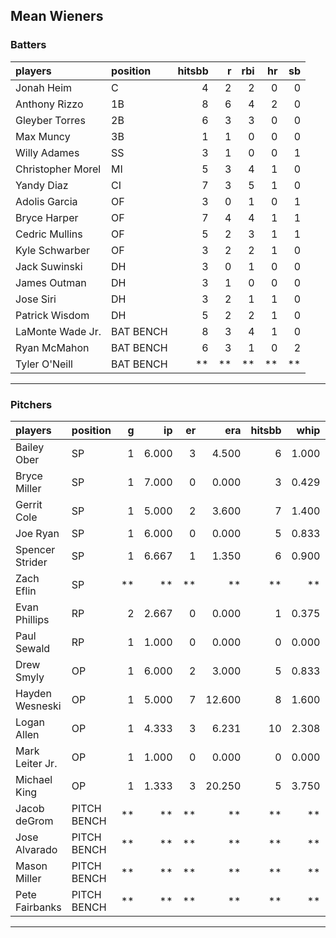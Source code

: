 ## Mean Wieners

### Batters

 
|players           |position  | hitsbb|  r| rbi| hr| sb| 
|:-----------------|:---------|------:|--:|---:|--:|--:| 
|Jonah Heim        |C         |      4|  2|   2|  0|  0| 
|Anthony Rizzo     |1B        |      8|  6|   4|  2|  0| 
|Gleyber Torres    |2B        |      6|  3|   3|  0|  0| 
|Max Muncy         |3B        |      1|  1|   0|  0|  0| 
|Willy Adames      |SS        |      3|  1|   0|  0|  1| 
|Christopher Morel |MI        |      5|  3|   4|  1|  0| 
|Yandy Diaz        |CI        |      7|  3|   5|  1|  0| 
|Adolis Garcia     |OF        |      3|  0|   1|  0|  1| 
|Bryce Harper      |OF        |      7|  4|   4|  1|  1| 
|Cedric Mullins    |OF        |      5|  2|   3|  1|  1| 
|Kyle Schwarber    |OF        |      3|  2|   2|  1|  0| 
|Jack Suwinski     |DH        |      3|  0|   1|  0|  0| 
|James Outman      |DH        |      3|  1|   0|  0|  0| 
|Jose Siri         |DH        |      3|  2|   1|  1|  0| 
|Patrick Wisdom    |DH        |      5|  2|   2|  1|  0| 
|LaMonte Wade Jr.  |BAT BENCH |      8|  3|   4|  1|  0| 
|Ryan McMahon      |BAT BENCH |      6|  3|   1|  0|  2| 
|Tyler O'Neill     |BAT BENCH |     **| **|  **| **| **| 


* * *

### Pitchers

 
|players         |position    |  g|    ip| er|    era| hitsbb|  whip| so|  w| sv| 
|:---------------|:-----------|--:|-----:|--:|------:|------:|-----:|--:|--:|--:| 
|Bailey Ober     |SP          |  1| 6.000|  3|  4.500|      6| 1.000|  6|  0|  0| 
|Bryce Miller    |SP          |  1| 7.000|  0|  0.000|      3| 0.429|  3|  1|  0| 
|Gerrit Cole     |SP          |  1| 5.000|  2|  3.600|      7| 1.400|  4|  0|  0| 
|Joe Ryan        |SP          |  1| 6.000|  0|  0.000|      5| 0.833| 10|  1|  0| 
|Spencer Strider |SP          |  1| 6.667|  1|  1.350|      6| 0.900| 12|  0|  0| 
|Zach Eflin      |SP          | **|    **| **|     **|     **|    **| **| **| **| 
|Evan Phillips   |RP          |  2| 2.667|  0|  0.000|      1| 0.375|  3|  0|  1| 
|Paul Sewald     |RP          |  1| 1.000|  0|  0.000|      0| 0.000|  1|  0|  0| 
|Drew Smyly      |OP          |  1| 6.000|  2|  3.000|      5| 0.833|  4|  1|  0| 
|Hayden Wesneski |OP          |  1| 5.000|  7| 12.600|      8| 1.600|  5|  0|  0| 
|Logan Allen     |OP          |  1| 4.333|  3|  6.231|     10| 2.308|  5|  0|  0| 
|Mark Leiter Jr. |OP          |  1| 1.000|  0|  0.000|      0| 0.000|  0|  0|  0| 
|Michael King    |OP          |  1| 1.333|  3| 20.250|      5| 3.750|  0|  0|  0| 
|Jacob deGrom    |PITCH BENCH | **|    **| **|     **|     **|    **| **| **| **| 
|Jose Alvarado   |PITCH BENCH | **|    **| **|     **|     **|    **| **| **| **| 
|Mason Miller    |PITCH BENCH | **|    **| **|     **|     **|    **| **| **| **| 
|Pete Fairbanks  |PITCH BENCH | **|    **| **|     **|     **|    **| **| **| **| 


* * *


